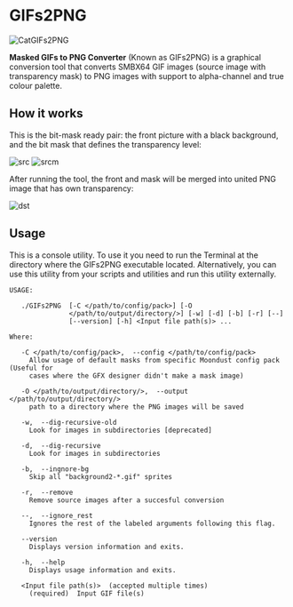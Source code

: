 # GIFs2PNG

![CatGIFs2PNG](../../screenshots/Tools/console/cat_gif2png_128.png ":no-zoom")

**Masked GIFs to PNG Converter** (Known as GIFs2PNG) is a graphical conversion tool that converts SMBX64 GIF images 
(source image with transparency mask) to PNG images with support to alpha-channel and true colour palette. 

## How it works
This is the bit-mask ready pair: the front picture with a black background, and the bit mask that defines the 
transparency level:

![src](../../screenshots/Tools/console/GIFs2PNG/example_src1.gif ":no-zoom") ![srcm](../../screenshots/Tools/console/GIFs2PNG/example_src1m.gif ":no-zoom")

After running the tool, the front and mask will be merged into united PNG image that has own transparency: 

![dst](../../screenshots/Tools/console/GIFs2PNG/example_dst1.png ":no-zoom")

## Usage

This is a console utility. To use it you need to run the Terminal at the directory where the GIFs2PNG executable
located. Alternatively, you can use this utility from your scripts and utilities and run this utility externally.
```
USAGE:

   ./GIFs2PNG  [-C </path/to/config/pack>] [-O
               </path/to/output/directory/>] [-w] [-d] [-b] [-r] [--]
               [--version] [-h] <Input file path(s)> ...

Where: 

   -C </path/to/config/pack>,  --config </path/to/config/pack>
     Allow usage of default masks from specific Moondust config pack (Useful for
     cases where the GFX designer didn't make a mask image)

   -O </path/to/output/directory/>,  --output </path/to/output/directory/>
     path to a directory where the PNG images will be saved

   -w,  --dig-recursive-old
     Look for images in subdirectories [deprecated]

   -d,  --dig-recursive
     Look for images in subdirectories

   -b,  --ingnore-bg
     Skip all "background2-*.gif" sprites

   -r,  --remove
     Remove source images after a succesful conversion

   --,  --ignore_rest
     Ignores the rest of the labeled arguments following this flag.

   --version
     Displays version information and exits.

   -h,  --help
     Displays usage information and exits.

   <Input file path(s)>  (accepted multiple times)
     (required)  Input GIF file(s)
```
